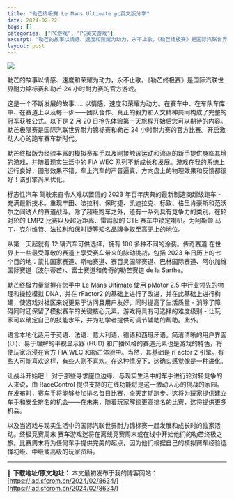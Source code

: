 ```yaml
---
title: "勒芒终极赛 Le Mans Ultimate pc英文版分享"
date: 2024-02-22
tags: []
categories: ["PC游戏", "PC英文游戏"]
excerpt: "勒芒的故事以情感、速度和荣耀为动力，永不止歇。《勒芒终极赛》是国际汽联世界耐力锦标赛和勒芒 24 小时耐力赛的官方游戏。 这是一个不断发展的故事……以情感、速度和荣耀为动力。在赛车中、在车队车库中、在赛道上以及每一步——团队合作、真正的毅力和人文精神共同构成了完整的冠军获胜公式。以下是 2 月 20&hellip;"
layout: post
---
```


<img class="aligncenter" src="https://cdn.cloudflare.steamstatic.com/steam/apps/2399420/header.jpg?t=1708516051" />

勒芒的故事以情感、速度和荣耀为动力，永不止歇。《勒芒终极赛》是国际汽联世界耐力锦标赛和勒芒 24 小时耐力赛的官方游戏。

这是一个不断发展的故事……以情感、速度和荣耀为动力。在赛车中、在车队车库中、在赛道上以及每一步——团队合作、真正的毅力和人文精神共同构成了完整的冠军获胜公式。以下是 2 月 20 日抢先体验第一天旅程开始后您可以期待的内容。勒芒极限赛是国际汽联世界耐力锦标赛和勒芒 24 小时耐力赛的官方比赛。开启激动人心的跑车赛车新时代。

勒芒终极版为经验丰富的模拟赛车手以及刚接触该运动和流派的新手提供身临其境的游戏，并随着现实生活中的 FIA WEC 系列不断成长和发展。游戏在我的系统上运行良好，图形效果不错，车上汽车的声音逼真，方向盘上的物理效果和反馈都很好！该引擎尚未优化。

标志性汽车
驾驶来自令人难以置信的 2023 年百年庆典的最新制造商超级跑车 - 充满最新技术。重现丰田、法拉利、保时捷、凯迪拉克、标致、格里肯豪斯和范沃尔之间诱人的赛道战斗。除了超级跑车之外，还有一系列具有竞争力的类别。在轮对轮的 LMP2 比赛以及超近距离、雷鸣般的 GTE 赛车中锁定喇叭。为阿斯顿·马丁、克尔维特、法拉利和保时捷等知名品牌争取至高无上的地位。

从第一天起就有 12 辆汽车可供选择，拥有 100 多种不同的涂装。传奇赛道 在世界上一些最受尊敬的赛道上享受赛车带来的脉动挑战，包括 2023 年日历上的七个目的地：蒙扎国家赛道、斯帕赛道、赛百灵国际赛道、巴林国际赛道、阿尔加维国际赛道（波尔蒂芒）、富士赛道和传奇的勒芒赛道 de la Sarthe。

勒芒终极力量掌握在您手中
Le Mans Ultimate 使用 pMotor 2.5 中行业领先的物理和操控模拟 DNA，并在 rFactor2 的基础上进行了改进，并在此基础上进行构建，使游戏对社区来说更易于访问且用户友好，同时提高了生活质量 - 消除了障碍同时还保留了模拟赛车的关键核心元素。游戏将具有可选择的难度级别 - 让玩家可以确定自己的技能水平，并为初学者提供可调节辅助的帮助。此外。

语言本地化适用于英语、法语、意大利语、德语和西班牙语。简洁清晰的用户界面 (UI)、易于理解的平视显示器 (HUD) 和广播风格的赛道元素也是游戏的特色，将使玩家沉浸在官方 FIA WEC 和勒芒体验中。当然，其基础是 rFactor 2 引擎。有些人可能喜欢这样，有些人则不喜欢。在这种情况下，这确实感觉像是一种进化。

让战斗开始吧！
对于那些寻求座位边缘、与现实生活中的车手进行轮对轮竞争的人来说，由 RaceControl 提供支持的在线功能将是这一激动人心的挑战的家园。在发布时，赛车手将能够参加排名每日比赛，全天定期跑步。这将为玩家提供建立车手和安全排名的机会——在未来，随着玩家解锁更高排名的比赛，这将提供更多机会。

以及当游戏与现实生活中的国际汽联世界耐力锦标赛一起发展和成长时的独家活动。终极竞赛周末 赛车游戏迷将在离线竞赛周末或在线中开始他们的勒芒终极之旅。比赛周末将为任何车手提供完美的起点，因为他们根据自己的模拟赛车经验选择初级、中级或高级的玩家资料。

---
📖 **下载地址/原文地址：** 本文最初发布于我的博客网站：[https://lad.sfcrom.cn/2024/02/8634/](https://lad.sfcrom.cn/2024/02/8634/)
